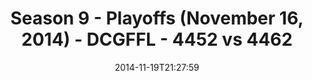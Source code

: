 ---
title: Season 9 - Playoffs (November 16, 2014) - DCGFFL - 4452 vs 4462
teams_score:
- team: 4452
  score:
- team: 4462
  score: 14
mvp: Ryan B (Black), C.J. Guitron (Medium Green)
game-ball: N/A
season: 9
week:
date: '2014-11-19T21:27:59'
pageid: season-9-playoffs-4452-vs-4462
---